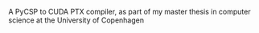 A PyCSP to CUDA PTX compiler, as part of my master thesis in computer science at the University of Copenhagen